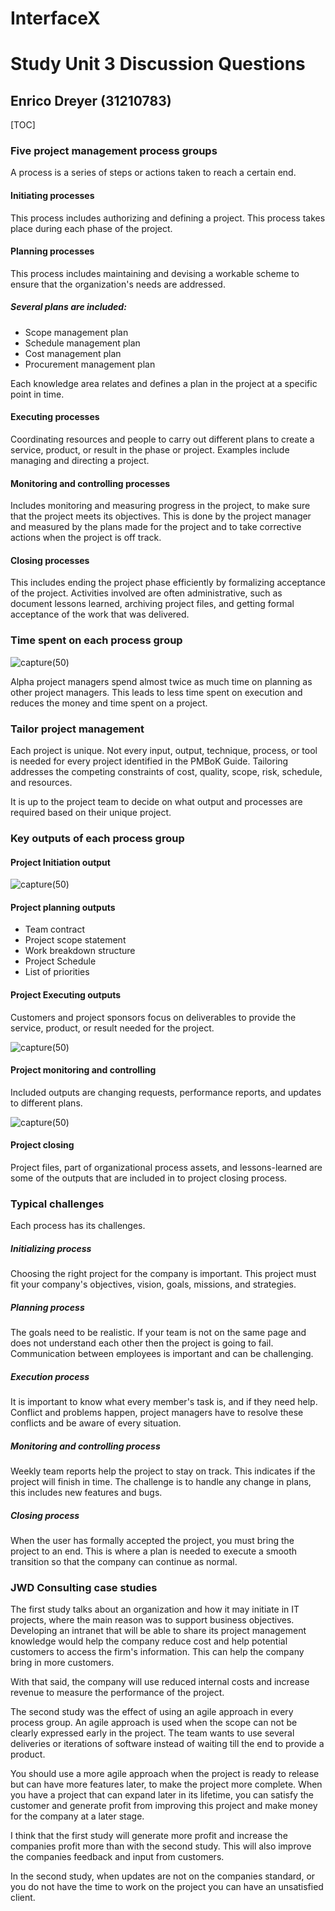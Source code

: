 # InterfaceX

# Study Unit 3 Discussion Questions

## Enrico Dreyer (31210783)

[TOC]

### Five project management process groups 

A process is a series of steps or actions taken to reach a certain end.

#### Initiating processes

This process includes authorizing and defining a project. This process takes place during each phase of the project.  

#### Planning processes

This process includes maintaining and devising a workable scheme to ensure that the organization's needs are addressed.

##### Several plans are included:

- Scope management plan
- Schedule management plan
- Cost management plan
- Procurement management plan

Each knowledge area relates and defines a plan in the project at a specific point in time. 

#### Executing processes

Coordinating resources and people to carry out different plans to create a service, product, or result in the phase or project. Examples include managing and directing a project.

#### Monitoring and controlling processes

Includes monitoring and measuring progress in the project, to make sure that the project meets its objectives. This is done by the project manager and measured by the plans made for the project and to take corrective actions when the project is off track. 

#### Closing processes

This includes ending the project phase efficiently by formalizing acceptance of the project. Activities involved are often administrative, such as document lessons learned, archiving project files, and getting formal acceptance of the work that was delivered.

### Time spent on each process group



![capture(50)](C:\Users\EnricoIT\Pictures\SnippingTool++\Captures\capture(59).png)

Alpha project managers spend almost twice as much time on planning as other project managers. This leads to less time spent on execution and reduces the money and time spent on a project.  

### Tailor project management

Each project is unique. Not every input, output, technique, process, or tool is needed for every project identified in the PMBoK Guide. Tailoring addresses the competing constraints of cost, quality, scope, risk, schedule, and resources. 

It is up to the project team to decide on what output and processes are required based on their unique project.

### Key outputs of each process group

#### Project Initiation output

![capture(50)](C:\Users\EnricoIT\Pictures\SnippingTool++\Captures\capture(60).png)

#### Project planning outputs

- Team contract
- Project scope statement
- Work breakdown structure
- Project Schedule
- List of priorities

#### Project Executing outputs

Customers and project sponsors focus on deliverables to provide the service, product, or result needed for the project.

![capture(50)](C:\Users\EnricoIT\Pictures\SnippingTool++\Captures\capture(61).png)

#### Project monitoring and controlling 

Included outputs are changing requests, performance reports, and updates to different plans.

![capture(50)](C:\Users\EnricoIT\Pictures\SnippingTool++\Captures\capture(62).png)

#### Project closing

Project files, part of organizational process assets, and lessons-learned are some of the outputs that are included in to project closing process.

### Typical challenges

Each process has its challenges.

##### Initializing process

Choosing the right project for the company is important. This project must fit your company's objectives, vision, goals, missions, and strategies. 

##### Planning process

The goals need to be realistic. If your team is not on the same page and does not understand each other then the project is going to fail. Communication between employees is important and can be challenging.

##### Execution process

It is important to know what every member's task is, and if they need help. Conflict and problems happen, project managers have to resolve these conflicts and be aware of every situation.

##### Monitoring and controlling process

Weekly team reports help the project to stay on track. This indicates if the project will finish in time. The challenge is to handle any change in plans, this includes new features and bugs.

##### Closing process 

When the user has formally accepted the project, you must bring the project to an end. This is where a plan is needed to execute a smooth transition so that the company can continue as normal.

### JWD Consulting case studies

The first study talks about an organization and how it may initiate in IT projects, where the main reason was to support business objectives. Developing an intranet that will be able to share its project management knowledge would help the company reduce cost and help potential customers to access the firm's information. This can help the company bring in more customers.

With that said, the company will use reduced internal costs and increase revenue to measure the performance of the project.

The second study was the effect of using an agile approach in every process group. An agile approach is used when the scope can not be clearly expressed early in the project. The team wants to use several deliveries or iterations of software instead of waiting till the end to provide a product.

You should use a more agile approach when the project is ready to release but can have more features later, to make the project more complete. When you have a project that can expand later in its lifetime, you can satisfy the customer and generate profit from improving this project and make money for the company at a later stage.

I think that the first study will generate more profit and increase the companies profit more than with the second study. This will also improve the companies feedback and input from customers.

In the second study, when updates are not on the companies standard, or you do not have the time to work on the project you can have an unsatisfied client.  